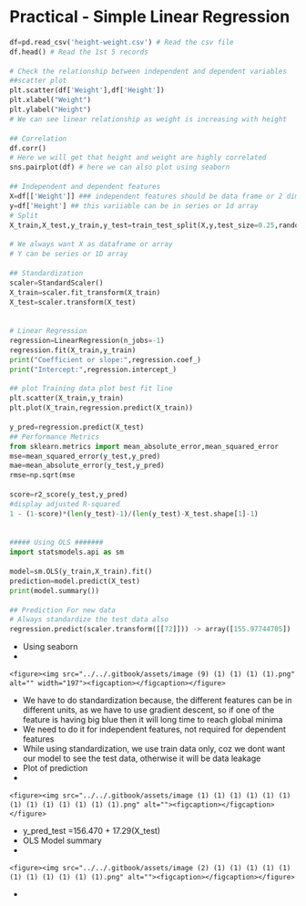 # Practical - Simple Linear Regression



```python
df=pd.read_csv('height-weight.csv') # Read the csv file
df.head() # Read the 1st 5 records

# Check the relationship between independent and dependent variables
##scatter plot
plt.scatter(df['Weight'],df['Height'])
plt.xlabel("Weight")
plt.ylabel("Height")
# We can see linear relationship as weight is increasing with height

## Correlation
df.corr()
# Here we will get that height and weight are highly correlated
sns.pairplot(df) # here we can also plot using seaborn

## Independent and dependent features
X=df[['Weight']] ### independent features should be data frame or 2 dimesnionalarray
y=df['Height'] ## this variiable can be in series or 1d array
# Split
X_train,X_test,y_train,y_test=train_test_split(X,y,test_size=0.25,random_state=42)

# We always want X as dataframe or array
# Y can be series or 1D array

## Standardization
scaler=StandardScaler()
X_train=scaler.fit_transform(X_train)
X_test=scaler.transform(X_test)


# Linear Regression
regression=LinearRegression(n_jobs=-1)
regression.fit(X_train,y_train)
print("Coefficient or slope:",regression.coef_)
print("Intercept:",regression.intercept_)

## plot Training data plot best fit line
plt.scatter(X_train,y_train)
plt.plot(X_train,regression.predict(X_train))

y_pred=regression.predict(X_test)
## Performance Metrics
from sklearn.metrics import mean_absolute_error,mean_squared_error
mse=mean_squared_error(y_test,y_pred)
mae=mean_absolute_error(y_test,y_pred)
rmse=np.sqrt(mse

score=r2_score(y_test,y_pred)
#display adjusted R-squared
1 - (1-score)*(len(y_test)-1)/(len(y_test)-X_test.shape[1]-1)


##### Using OLS #######
import statsmodels.api as sm

model=sm.OLS(y_train,X_train).fit()
prediction=model.predict(X_test)
print(model.summary())

## Prediction For new data
# Always standardize the test data also
regression.predict(scaler.transform([[72]])) -> array([155.97744705])
```

* Using seaborn
*

    <figure><img src="../../.gitbook/assets/image (9) (1) (1) (1) (1).png" alt="" width="197"><figcaption></figcaption></figure>
* We have to do standardization because, the different features can be in different units, as we have to use gradient descent, so if one of the feature is having big blue then it will long time to reach global minima
* We need to do it for independent features, not required for dependent features
* While using standardization, we use train data only, coz we dont want our model to see the test data, otherwise it will be data leakage
* Plot of prediction
*

    <figure><img src="../../.gitbook/assets/image (1) (1) (1) (1) (1) (1) (1) (1) (1) (1) (1) (1) (1).png" alt=""><figcaption></figcaption></figure>
* y\_pred\_test =156.470 + 17.29(X\_test)
* OLS Model summary
*

    <figure><img src="../../.gitbook/assets/image (2) (1) (1) (1) (1) (1) (1) (1) (1) (1) (1) (1).png" alt=""><figcaption></figcaption></figure>
*
